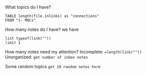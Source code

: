 What topics do I have?
```dataview
TABLE length(file.inlinks) as "connections"
FROM "1- MOCs"
```

How many notes do I have?
we have 
``` dataview
list typeof(link(""))
limit 1
```

How many notes need my attention?
Incomplete: `=length(link(""))`
Unorganized: `get number of inbox notes`

Some random topics
`get 10 random notes here`